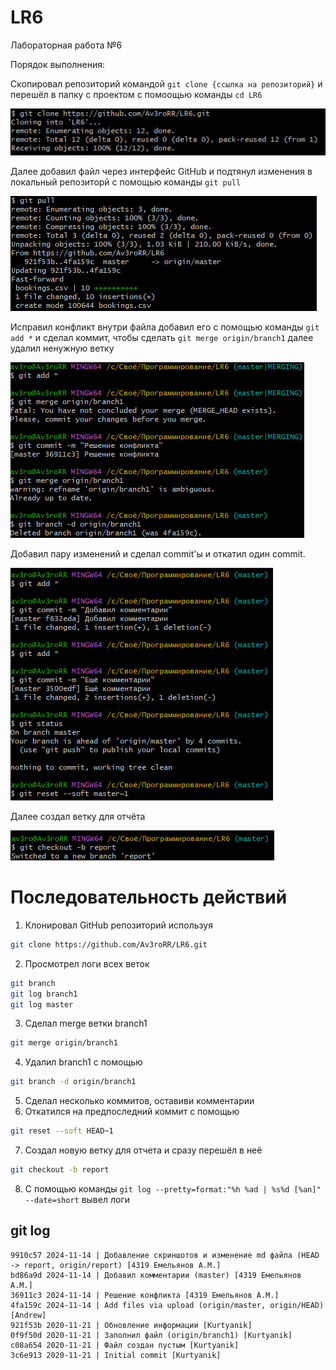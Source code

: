 # LR6
Лабораторная работа №6

Порядок выполнения:

Скопировал репозиторий командой `git clone {ссылка на репозиторий}` и перешёл в папку с проектом с помоощью команды `cd LR6`

![Копирование проекта](screenshots/git_clone.png)

Далее добавил файл через интерфейс GitHub и подтянул изменения в локальный репозиторй с помощью команды `git pull`

![Измениения в локальном репозитории](screenshots/git_pull.png)

Исправил конфликт внутри файла добавил его с помощью команды `git add *` и сделал коммит, чтобы сделать `git merge origin/branch1` далее удалил ненужную ветку

![Исправление конфликта и удаление](screenshots/problem_solve.png)

Добавил пару изменений и сделал commit'ы и откатил один commit.

![Добавление изменений](screenshots/changes_1.png) 

Далее создал ветку для отчёта

![Создание ветки](screenshots/new_branch.png)

# Последовательность действий
1. Клонировал GitHub репозиторий используя
```bash
git clone https://github.com/Av3roRR/LR6.git
```


2. Просмотрел логи всех веток
```bash
git branch
git log branch1
git log master
```


3. Сделал merge ветки branch1
```bash
git merge origin/branch1
```

4. Удалил branch1 с помощью
```bash
git branch -d origin/branch1
```

5. Сделал несколько коммитов, оставиви комментарии
6. Откатился на предпоследний коммит с помощью
```bash
git reset --soft HEAD~1
```

7. Создал новую ветку для отчета и сразу перешёл в неё
```bash
git checkout -b report
```
8. С помощью команды `git log --pretty=format:"%h %ad | %s%d [%an]" --date=short` вывел логи

## git log
```text
9910c57 2024-11-14 | Добавление скриншотов и изменение md файла (HEAD -> report, origin/report) [4319 Емельянов А.М.]
bd86a9d 2024-11-14 | Добавил комментарии (master) [4319 Емельянов А.М.]
36911c3 2024-11-14 | Решение конфликта [4319 Емельянов А.М.]
4fa159c 2024-11-14 | Add files via upload (origin/master, origin/HEAD) [Andrew]
921f53b 2020-11-21 | Обновление информации [Kurtyanik]
0f9f50d 2020-11-21 | Заполнил файл (origin/branch1) [Kurtyanik]
c08a654 2020-11-21 | Файл создан пустым [Kurtyanik]
3c6e913 2020-11-21 | Initial commit [Kurtyanik]
```